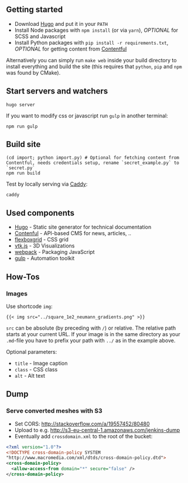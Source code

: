## Getting started

- Download [Hugo](https://gohugo.io/#action) and put it in your `PATH`
- Install Node packages with `npm install` (or via `yarn`), *OPTIONAL* for SCSS and Javascript
- Install Python packages with `pip install -r requirements.txt`, *OPTIONAL* for getting content from [Contentful](https://app.contentful.com/spaces/4nuqzxntzxks)

Alternatively you can simply run `make web` inside your build directory to install everything and build the site (this requires that `python`, `pip` and `npm` was found by CMake).

## Start servers and watchers

    hugo server

If you want to modify css or javascript run `gulp` in another terminal:

    npm run gulp

## Build site

    (cd import; python import.py) # Optional for fetching content from Contentful, needs credentials setup, rename `secret_example.py` to `secret.py`
    npm run build

Test by locally serving via [Caddy](https://caddyserver.com):

    caddy

## Used components

- [Hugo](https://gothugo.com) - Static site generator for technical documentation
- [Contenful](https://www.contentful.com/) -  API-based CMS for news, articles, ..
- [flexboxgrid](http://flexboxgrid.com/) - CSS grid
- [vtk.js](https://kitware.github.io/vtk-js/) - 3D Visualizations
- [webpack](https://webpack.github.io/) - Packaging JavaScript
- [gulp](http://gulpjs.com/) - Automation toolkit

## How-Tos

### Images

Use shortcode `img`:

```
{{< img src="../square_1e2_neumann_gradients.png" >}}
```

`src` can be absolute (by preceding with `/`) or relative. The relative path starts at your current URL. If your image is in the same directory as your `.md`-file you have to prefix your path with `../` as in the example above.

Optional parameters:

- `title` - Image caption
- `class` - CSS class
- `alt` - Alt text

## Dump

### Serve converted meshes with S3

- Set CORS: http://stackoverflow.com/a/19557452/80480
- Upload to e.g. http://s3-eu-central-1.amazonaws.com/jenkins-dump
- Eventually add `crossdomain.xml` to the root of the bucket:

```xml
<?xml version="1.0"?>
<!DOCTYPE cross-domain-policy SYSTEM
"http://www.macromedia.com/xml/dtds/cross-domain-policy.dtd">
<cross-domain-policy>
  <allow-access-from domain="*" secure="false" />
</cross-domain-policy>
```
